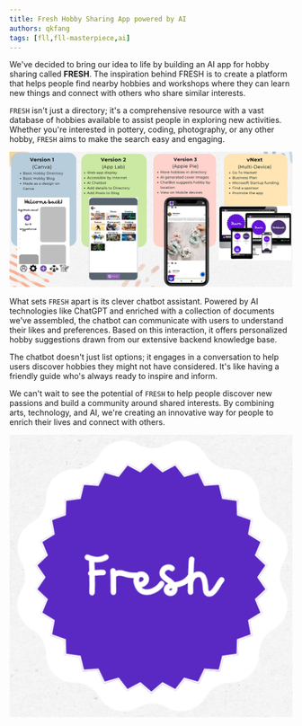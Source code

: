 ```yaml
---
title: Fresh Hobby Sharing App powered by AI
authors: qkfang
tags: [fll,fll-masterpiece,ai]
---
```


We've decided to bring our idea to life by building an AI app for hobby sharing called **FRESH**. The inspiration behind FRESH is to create a platform that helps people find nearby hobbies and workshops where they can learn new things and connect with others who share similar interests.

`FRESH` isn't just a directory; it's a comprehensive resource with a vast database of hobbies available to assist people in exploring new activities. Whether you're interested in pottery, coding, photography, or any other hobby, `FRESH` aims to make the search easy and engaging.

![alt text](images/fll-masterpiece-inno-dev.jpg)

What sets `FRESH` apart is its clever chatbot assistant. Powered by AI technologies like ChatGPT and enriched with a collection of documents we've assembled, the chatbot can communicate with users to understand their likes and preferences. Based on this interaction, it offers personalized hobby suggestions drawn from our extensive backend knowledge base.

The chatbot doesn't just list options; it engages in a conversation to help users discover hobbies they might not have considered. It's like having a friendly guide who's always ready to inspire and inform.

We can't wait to see the potential of `FRESH` to help people discover new passions and build a community around shared interests. By combining arts, technology, and AI, we're creating an innovative way for people to enrich their lives and connect with others.

![alt text](images/fll-masterpiece-inno-logo.jpg)